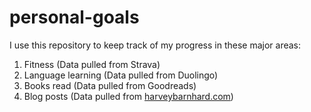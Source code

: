 # personal-goals

I use this repository to keep track of my progress in these major areas:

1. Fitness (Data pulled from Strava)
2. Language learning (Data pulled from Duolingo)
3. Books read (Data pulled from Goodreads)
4. Blog posts (Data pulled from [harveybarnhard.com](https://harveybarnhard.com))

